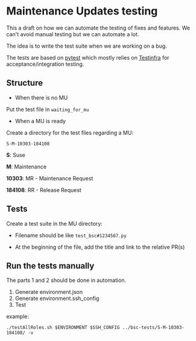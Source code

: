 # Maintenance Updates testing

This a draft on how we can automate the testing of fixes and
features. We can't avoid manual testing but we can automate a lot.

The idea is to write the test suite when we are working on a bug.

The tests are based on [pytest](https://docs.pytest.org/en/latest/)
which mostly relies on [Testinfra](https://testinfra.readthedocs.io/en/latest/)
for acceptance/integration testing.

## Structure

* When there is no MU

Put the test file in `waiting_for_mu`

* When a MU is ready

Create a directory for the test files regarding a MU:

`S-M-10303-184108`

**S**: Suse

**M**: Maintenance

**10303**: MR - Maintenance Request

**184108**: RR - Release Request


## Tests

Create a test suite in the MU directory: 

* Filename should be like `test_bsc#1234567.py` 

* At the beginning of the file, add the title and link
to the relative PR(s)


## Run the tests manually

The parts 1 and 2 should be done in automation.

1. Generate environment.json
2. Generate environment.ssh_config
3. Test

example:

```console
./testAllRoles.sh $ENVIRONMENT $SSH_CONFIG ../bsc-tests/S-M-10303-184108/ -v
```

